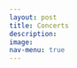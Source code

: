 ```yaml
---
layout: post
title: Concerts
description: 
image: 
nav-menu: true
---
```


<div class="box alt">
	<div class="row 50% uniform">
		<div class="4u">
		<span class="image fit"><img src="{% link assets/images/RequiemForTheLiving.jpg %}" alt="" /></span>
		</div>
		<div class="4u">
		<span class="image fit"><img src="{% link assets/images/KingsAndQueens.jpg %}" alt="" /></span>
		</div>
		<!-- Break -->
		<div class="4u">
		<span class="image fit"><img src="{% link assets/images/LifeOfAMan.jpg %}" alt="" /></span>
		</div>
		<div class="4u">
		<span class="image fit"><img src="{% link assets/images/TheMusicWithinUs.jpg %}" alt="" /></span>
		</div>
		<div class="4u">
		<span class="image fit"><img src="{% link assets/images/TheAmericanSpirit.jpg %}" alt="" /></span>
		</div>
		<!-- Break -->
		<div class="4u">
		<span class="image fit"><img src="{% link assets/images/HolidayPops.jpg %}" alt="" /></span>
		</div>
		<div class="4u">
		<span class="image fit"><img src="{% link assets/images/MadAboutTheMasters.jpg %}" alt="" /></span>
		</div>
		<div class="4u">
		<span class="image fit"><img src="{% link assets/images/LetsGoToTheMovies.jpg %}" alt="" /></span>
		<p></p></div>
		<div class="4u">
		<span class="image fit"><img src="{% link assets/images/AmericanLandscape.jpg %}" alt="" /></span>
		</div>
		<!-- Break -->
		<div class="4u">
		<span class="image fit"><img src="{% link assets/images/StageAndScreen.jpg %}" alt="" /></span>
		</div>
		<div class="4u">
		<span class="image fit"><img src="{% link assets/images/StarSpangledCelebration.jpg %}" alt="" /></span>
		</div>
	</div>
</div>